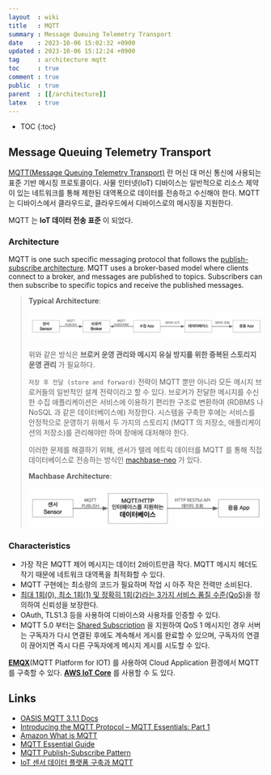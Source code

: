 ```yaml
---
layout  : wiki
title   : MQTT
summary : Message Queuing Telemetry Transport
date    : 2023-10-06 15:02:32 +0900
updated : 2023-10-06 15:12:24 +0900
tag     : architecture mqtt
toc     : true
comment : true
public  : true
parent  : [[/architecture]]
latex   : true
---
```

* TOC
{:toc}

## Message Queuing Telemetry Transport

[MQTT(Message Queuing Telemetry Transport)](https://en.wikipedia.org/wiki/MQTT) 란 머신 대 머신 통신에 사용되는 표준 기반 메시징 프로토콜이다. 사물 인터넷(IoT) 디바이스는 일반적으로
리소스 제약이 있는 네트워크를 통해 제한된 대역폭으로 데이터를 전송하고 수신해야 한다. MQTT는 디바이스에서 클라우드로, 클라우드에서 디바이스로의 메시징을 지원한다.

MQTT 는 __IoT 데이터 전송 표준__ 이 되었다.

### Architecture

MQTT is one such specific messaging protocol that follows the [publish-subscribe architecture](https://www.hivemq.com/blog/mqtt-essentials-part2-publish-subscribe/). MQTT uses a broker-based model where clients connect to a broker, and messages are published to topics. Subscribers can then subscribe to specific topics and receive the published messages.

> __Typical Architecture__:
>
> ![](/resource/wiki/architecture-mqtt/mqtt-base-architecture.png)
>
> 위와 같은 방식은 __브로커 운영 관리와 메시지 유실 방지를 위한 중복된 스토리지 운영 관리__ 가 필요하다.
>
> `저장 후 전달 (store and forward)` 전략이 MQTT 뿐만 아니라 모든 메시지 브로커들의 일반적인 설계 전략이라고 할 수 있다. 브로커가 전달한 메시지를 수신한 수집 애플리케이션은 서비스에 이용하기 편리한 구조로 변환하여 (RDBMS 나 NoSQL 과 같은 데이터베이스에) 저장한다. 시스템을 구축한 후에는 서비스를 안정적으로 운영하기 위해서 두 가지의 스토리지 (MQTT 의 저장소, 애플리케이션의 저장소)를 관리해야만 하며 장애에 대처해야 한다.
>
> 이러한 문제를 해결하기 위해, 센서가 텔레 메트릭 데이터를 MQTT 를 통해 직접 데이터베이스로 전송하는 방식인 [machbase-neo](https://machbase.com/neo/) 가 있다.
>
> __Machbase Architecture__:
>
> ![](/resource/wiki/architecture-mqtt/mqtt-machbase.png)

### Characteristics

- 가장 작은 MQTT 제어 메시지는 데이터 2바이트만큼 작다. MQTT 메시지 헤더도 작기 때문에 네트워크 대역폭을 최적화할 수 있다.
- MQTT 구현에는 최소량의 코드가 필요하며 작업 시 아주 작은 전력만 소비된다.
- [최대 1회(0), 최소 1회(1) 및 정확히 1회(2)라는 3가지 서비스 품질 수준(QoS)](https://www.emqx.com/en/blog/introduction-to-mqtt-qos)을 정의하여 신뢰성을 보장한다.
- OAuth, TLS1.3 등을 사용하여 디바이스와 사용자를 인증할 수 있다.
- MQTT 5.0 부터는 [Shared Subscription](https://www.emqx.com/en/blog/introduction-to-mqtt5-protocol-shared-subscription) 을 지원하여 QoS 1 메시지인 경우 서버는 구독자가 다시 연결된 후에도 계속해서 게시를 완료할 수 있으며, 구독자의 연결이 끊어지면 즉시 다른 구독자에게 메시지 게시를 시도할 수 있다.

__[EMQX](https://github.com/emqx/emqx)__(MQTT Platform for IOT) 를 사용하여 Cloud Application 환경에서 MQTT 를 구축할 수 있다. __[AWS IoT Core](https://aws.amazon.com/ko/iot-core/)__ 를 사용할 수 도 있다.

## Links

- [OASIS MQTT 3.1.1 Docs](https://docs.oasis-open.org/mqtt/mqtt/v3.1.1/os/mqtt-v3.1.1-os.html)
- [Introducing the MQTT Protocol – MQTT Essentials: Part 1](https://www.hivemq.com/blog/mqtt-essentials-part-1-introducing-mqtt/)
- [Amazon What is MQTT](https://aws.amazon.com/ko/what-is/mqtt/)
- [MQTT Essential Guide](https://www.emqx.com/en/mqtt-guide)
- [MQTT Publish-Subscribe Pattern](https://www.emqx.com/en/blog/mqtt-5-introduction-to-publish-subscribe-model)
- [IoT 센서 데이터 플랫폼 구축과 MQTT](https://machbase.com/kr/home/blog/blog10/)